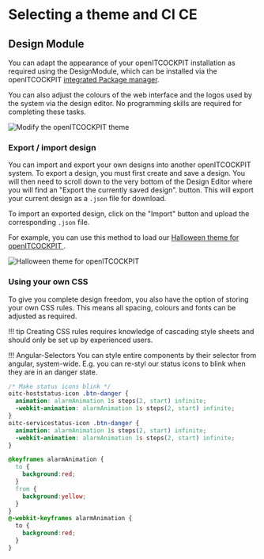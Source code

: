 # Selecting a theme and CI <span class="badge badge-primary badge-outlined" title="Community Edition">CE</span>

## Design Module

You can adapt the appearance of your openITCOCKPIT installation as required using the DesignModule, which can be installed via the openITCOCKPIT [integrated Package manager](/configuration/packagemanager/).

You can also adjust the colours of the web interface and the logos used by the system via the design editor. No programming skills are required for completing these tasks.

![Modify the openITCOCKPIT theme](/images/openitcockpit-design-editor.png)

### Export / import design

You can import and export your own designs into another openITCOCKPIT system.
To export a design, you must first create and save a design. You will then need to scroll down to the very bottom of the Design Editor where you will find an "Export the currently saved design". button. This will export your current design as a `.json` file for download.

To import an exported design, click on the "Import" button and upload the corresponding `.json` file.

For example, you can use this method to load our [Halloween theme for openITCOCKPIT ](https://github.com/openITCOCKPIT/oitc-halloween-theme).

![Halloween theme for openITCOCKPIT](/images/openitcockpit-Halloween-login.jpg)

### Using your own CSS

To give you complete design freedom, you also have the option of storing your own CSS rules. This means all spacing, colours and fonts can be adjusted as required.

!!! tip
Creating CSS rules requires knowledge of cascading style sheets and should only be set up by experienced users.

!!! Angular-Selectors
You can style entire components by their selector from angular, system-wide. E.g. you can re-styl our status icons to blink when they are in an danger state.

```CSS
/* Make status icons blink */
oitc-hoststatus-icon .btn-danger {
  animation: alarmAnimation 1s steps(2, start) infinite;
  -webkit-animation: alarmAnimation 1s steps(2, start) infinite;
}
oitc-servicestatus-icon .btn-danger {
  animation: alarmAnimation 1s steps(2, start) infinite;
  -webkit-animation: alarmAnimation 1s steps(2, start) infinite;
}

@keyframes alarmAnimation {
  to {
    background:red;
  }
  from {
    background:yellow;
  }
}
@-webkit-keyframes alarmAnimation {
  to {
    background:red;
  }
}
```